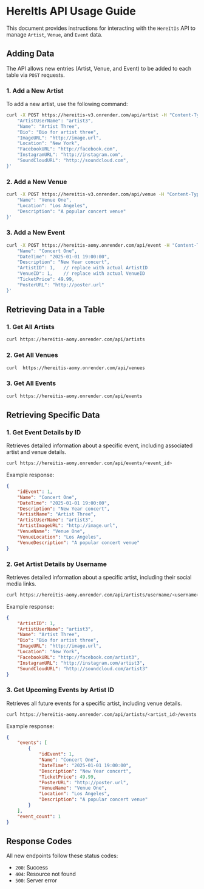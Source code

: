 # HereItIs API Usage Guide

This document provides instructions for interacting with the `HereItIs` API to manage `Artist`, `Venue`, and `Event` data.


## Adding Data

The API allows new entries (Artist, Venue, and Event) to be added to each table via `POST` requests.

### 1. Add a New Artist

To add a new artist, use the following command:

```bash
curl -X POST https://hereitis-v3.onrender.com/api/artist -H "Content-Type: application/json" -d '{
    "ArtistUserName": "artist3",
    "Name": "Artist Three",
    "Bio": "Bio for artist three",
    "ImageURL": "http://image.url",
    "Location": "New York",
    "FacebookURL": "http://facebook.com",
    "InstagramURL": "http://instagram.com",
    "SoundCloudURL": "http://soundcloud.com",
}'
```

### 2. Add a New Venue
```bash
curl -X POST https://hereitis-v3.onrender.com/api/venue -H "Content-Type: application/json" -d '{
    "Name": "Venue One",
    "Location": "Los Angeles",
    "Description": "A popular concert venue"
}'
```

### 3. Add a New Event
```bash
curl -X POST https://hereitis-aomy.onrender.com/api/event -H "Content-Type: application/json" -d '{
    "Name": "Concert One",
    "DateTime": "2025-01-01 19:00:00",
    "Description": "New Year concert",
    "ArtistID": 1,   // replace with actual ArtistID
    "VenueID": 1,    // replace with actual VenueID
    "TicketPrice": 49.99,
    "PosterURL": "http://poster.url"
}'
```

## Retrieving Data in a Table

### 1. Get All Artists
```bash
curl https://hereitis-aomy.onrender.com/api/artists
```
### 2. Get All Venues
```bash
curl  https://hereitis-aomy.onrender.com/api/venues
```

### 3. Get All Events
```bash
curl https://hereitis-aomy.onrender.com/api/events
```

## Retrieving Specific Data

### 1. Get Event Details by ID
Retrieves detailed information about a specific event, including associated artist and venue details.

```bash
curl https://hereitis-aomy.onrender.com/api/events/<event_id>
```

Example response:
```json
{
    "idEvent": 1,
    "Name": "Concert One",
    "DateTime": "2025-01-01 19:00:00",
    "Description": "New Year concert",
    "ArtistName": "Artist Three",
    "ArtistUserName": "artist3",
    "ArtistImageURL": "http://image.url",
    "VenueName": "Venue One",
    "VenueLocation": "Los Angeles",
    "VenueDescription": "A popular concert venue"
}
```

### 2. Get Artist Details by Username
Retrieves detailed information about a specific artist, including their social media links.

```bash
curl https://hereitis-aomy.onrender.com/api/artists/username/<username>
```

Example response:
```json
{
    "ArtistID": 1,
    "ArtistUserName": "artist3",
    "Name": "Artist Three",
    "Bio": "Bio for artist three",
    "ImageURL": "http://image.url",
    "Location": "New York",
    "FacebookURL": "http://facebook.com/artist3",
    "InstagramURL": "http://instagram.com/artist3",
    "SoundCloudURL": "http://soundcloud.com/artist3"
}
```

### 3. Get Upcoming Events by Artist ID
Retrieves all future events for a specific artist, including venue details.

```bash
curl https://hereitis-aomy.onrender.com/api/artists/<artist_id>/events
```

Example response:
```json
{
    "events": [
        {
            "idEvent": 1,
            "Name": "Concert One",
            "DateTime": "2025-01-01 19:00:00",
            "Description": "New Year concert",
            "TicketPrice": 49.99,
            "PosterURL": "http://poster.url",
            "VenueName": "Venue One",
            "Location": "Los Angeles",
            "Description": "A popular concert venue"
        }
    ],
    "event_count": 1
}
```

## Response Codes

All new endpoints follow these status codes:
- `200`: Success
- `404`: Resource not found
- `500`: Server error
